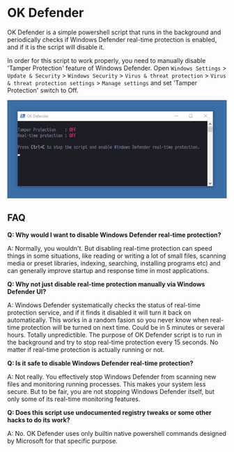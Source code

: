 # OK Defender
OK Defender is a simple powershell script that runs in the background and periodically checks if Windows Defender real-time protection is enabled, and if it is the script will disable it.

In order for this script to work properly, you need to manually disable 'Tamper Protection' feature of Windows Defender. Open `Windows Settings` > `Update & Security` > `Windows Security` > `Virus & threat protection` > `Virus & threat protection settings` > `Manage settings` and set 'Tamper Protection' switch to Off.


![ok_defender_screenshot](./screenshots/ok_defender_screenshot.png)


## FAQ
**Q: Why would I want to disable Windows Defender real-time protection?**

A: Normally, you wouldn't. But disabling real-time protection can speed things in some situations, like reading or writing a lot of small files, scanning media or preset libraries, indexing, searching, installing programs etc) and can generally improve startup and response time in most applications.
  

**Q: Why not just disable real-time protection manually via Windows Defender UI?**

A: Windows Defender systematically checks the status of real-time protection service, and if it finds it disabled it will turn it back on automatically. This works in a random fasion so you never know when real-time protection will be turned on next time. Could be in 5 minutes or several hours. Totally unpredictible. The purpose of OK Defender script is to run in the background and try to stop real-time protection every 15 seconds. No matter if real-time protection is actually running or not.
  

**Q: Is it safe to disable Windows Defender real-time protection?**

A: Not really. You effectively stop Windows Defender from scanning new files and monitoring running processes. This makes your system less secure. But to be fair, you are not stopping Windows Defender itself, but only some of its real-time monitoring features.
  

**Q: Does this script use undocumented registry tweaks or some other hacks to do its work?**

A: No. OK Defender uses only builtin native powershell commands designed by Microsoft for that specific purpose.
